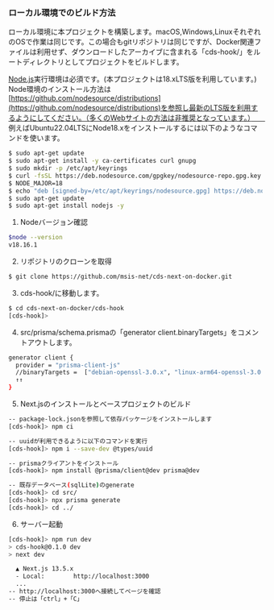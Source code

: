 ### ローカル環境でのビルド方法
ローカル環境に本プロジェクトを構築します。macOS,Windows,LinuxそれぞれのOSで作業は同じです。この場合もgitリポジトリは同じですが、Docker関連ファイルは利用せず、ダウンロードしたアーカイブに含まれる「cds-hook/」をルートディレクトリとしてプロジェクトをビルドします。

[Node.js](https://nodejs.org/en)実行環境は必須です。(本プロジェクトは18.xLTS版を利用しています。)
Node環境のインストール方法は[https://github.com/nodesource/distributions](https://github.com/nodesource/distributions)を参照し最新のLTS版を利用するようにしてください。（多くのWebサイトの方法は非推奨となっています。）　　
例えばUbuntu22.04LTSにNode18.xをインストールするには以下のようなコマンドを使います。
```bash
$ sudo apt-get update
$ sudo apt-get install -y ca-certificates curl gnupg
$ sudo mkdir -p /etc/apt/keyrings
$ curl -fsSL https://deb.nodesource.com/gpgkey/nodesource-repo.gpg.key | sudo gpg --dearmor -o /etc/apt/keyrings/nodesource.gpg
$ NODE_MAJOR=18
$ echo "deb [signed-by=/etc/apt/keyrings/nodesource.gpg] https://deb.nodesource.com/node_$NODE_MAJOR.x nodistro main" | sudo tee /etc/apt/sources.list.d/nodesource.list
$ sudo apt-get update
$ sudo apt-get install nodejs -y
```


1. Nodeバージョン確認
```bash
$node --version
v18.16.1
```

2. リポジトリのクローンを取得
```bash
$ git clone https://github.com/msis-net/cds-next-on-docker.git
```

3. cds-hook/に移動します。
```bash
$ cd cds-next-on-docker/cds-hook
[cds-hook]> 
```
4. src/prisma/schema.prismaの「generator client.binaryTargets」をコメントアウトします。
```bash
generator client {
  provider = "prisma-client-js"
  //binaryTargets =  ["debian-openssl-3.0.x", "linux-arm64-openssl-3.0.x"]
  ↑↑
}
```

5. Next.jsのインストールとベースプロジェクトのビルド
```bash
-- package-lock.jsonを参照して依存パッケージをインストールします
[cds-hook]> npm ci

-- uuidが利用できるように以下のコマンドを実行
[cds-hook]> npm i --save-dev @types/uuid

-- prismaクライアントをインストール
[cds-hook]> npm install @prisma/client@dev prisma@dev

-- 既存データベース(sqlLite)のgenerate
[cds-hook]> cd src/
[cds-hook]> npx prisma generate
[cds-hook]> cd ../ 
```

6. サーバー起動
```bash
[cds-hook]> npm run dev
> cds-hook@0.1.0 dev
> next dev

  ▲ Next.js 13.5.x
  - Local:        http://localhost:3000
  ...
-- http://localhost:3000へ接続してページを確認
-- 停止は「ctrl」+「C」
```

